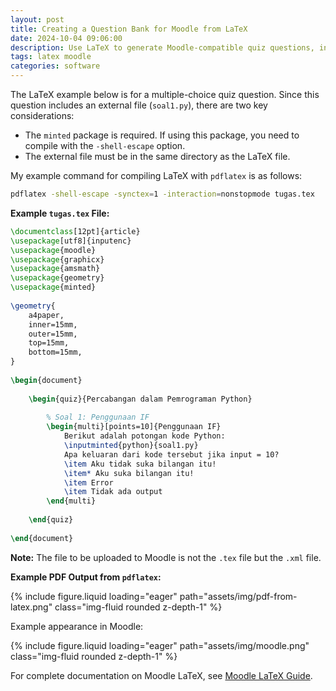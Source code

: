 ```yaml
---
layout: post
title: Creating a Question Bank for Moodle from LaTeX
date: 2024-10-04 09:06:00
description: Use LaTeX to generate Moodle-compatible quiz questions, including multiple-choice with code snippets and external files, for efficient course content setup.
tags: latex moodle 
categories: software
---
```


The LaTeX example below is for a multiple-choice quiz question. Since this question includes an external file (`soal1.py`), there are two key considerations:

- The `minted` package is required. If using this package, you need to compile with the `-shell-escape` option.
- The external file must be in the same directory as the LaTeX file.

My example command for compiling LaTeX with `pdflatex` is as follows:

```bash
pdflatex -shell-escape -synctex=1 -interaction=nonstopmode tugas.tex
```

**Example `tugas.tex` File:**

```latex
\documentclass[12pt]{article}
\usepackage[utf8]{inputenc}
\usepackage{moodle}
\usepackage{graphicx}
\usepackage{amsmath}
\usepackage{geometry}
\usepackage{minted}
 
\geometry{
    a4paper,
    inner=15mm,
    outer=15mm,
    top=15mm,
    bottom=15mm,
}
 
\begin{document}
     
    \begin{quiz}{Percabangan dalam Pemrograman Python}
 
        % Soal 1: Penggunaan IF
        \begin{multi}[points=10]{Penggunaan IF}
            Berikut adalah potongan kode Python:
            \inputminted{python}{soal1.py}
            Apa keluaran dari kode tersebut jika input = 10?
            \item Aku tidak suka bilangan itu!
            \item* Aku suka bilangan itu!
            \item Error
            \item Tidak ada output
        \end{multi}
 
    \end{quiz}
     
\end{document}
```

**Note:** The file to be uploaded to Moodle is not the `.tex` file but the `.xml` file.

**Example PDF Output from `pdflatex`:**

<div class="row mt-3">
    <div class="col-sm mt-3 mt-md-0">
        {% include figure.liquid loading="eager" path="assets/img/pdf-from-latex.png" class="img-fluid rounded z-depth-1" %}
    </div>
</div>

Example appearance in Moodle:

<div class="row mt-3">
    <div class="col-sm mt-3 mt-md-0">
        {% include figure.liquid loading="eager" path="assets/img/moodle.png" class="img-fluid rounded z-depth-1" %}
    </div>
</div>

For complete documentation on Moodle LaTeX, see [Moodle LaTeX Guide](https://ctan.math.utah.edu/ctan/tex-archive/macros/latex/contrib/moodle/moodle.pdf).